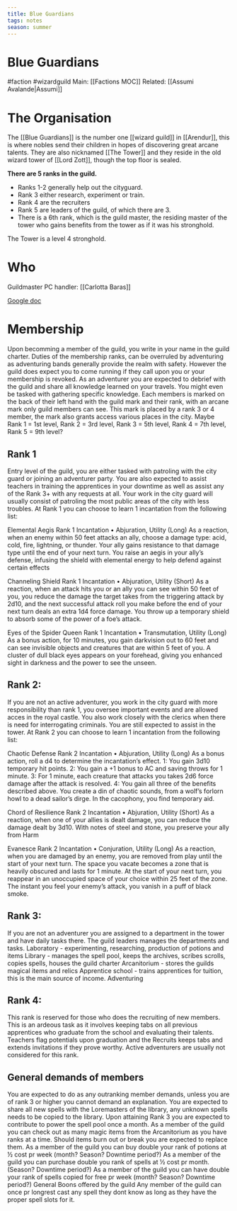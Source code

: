 ```yaml
---
title: Blue Guardians
tags: notes
season: summer
---
```

 
# Blue Guardians
#faction #wizardguild 
Main: [[Factions MOC]]
Related: [[Assumi Avalande|Assumi]]

# The Organisation
The [[Blue Guardians]] is the number one [[wizard guild]] in [[Arendur]], this is where nobles send their children in hopes of discovering great arcane talents.
They are also nicknamed [[The Tower]] and they reside in the old wizard tower of [[Lord Zott]], though the top floor is sealed.



**There are 5 ranks in the guild.**
- Ranks 1-2 generally help out the cityguard. 
- Rank 3 either research, experiment or train. 
- Rank 4 are the recruiters 
- Rank 5 are leaders of the guild, of which there are 3. 
- There is a 6th rank, which is the guild master, the residing master of the tower who gains benefits from the tower as if it was his stronghold. 

The Tower is a level 4 stronghold.

# Who
Guildmaster
PC handler: [[Carlotta Baras]]



[Google doc](https://docs.google.com/document/d/1oyOEGe5c3GrEJJ70F7M-bbvdttQRK5w-usfwRZuTH2E/edit?usp=sharing)

# Membership
Upon becomming a member of the guild, you write in your name in the guild charter.
Duties of the membership ranks, can be overruled by adventuring as adventuring bands generally provide the realm with safety. However the guild does expect you to come running if they call upon you or your membership is revoked. As an adventurer you are expected to debrief with the guild and share all knowledge learned on your travels. You might even be tasked with gathering specific knowledge.
Each members is marked on the back of their left hand with the guild mark and their rank, with an arcane mark only guild members can see. This mark is placed by a rank 3 or 4 member, the mark also grants access various places in the city.
Maybe Rank 1 = 1st level, Rank 2 = 3rd level, Rank 3 = 5th level, Rank 4 = 7th level, Rank 5 = 9th level?

## Rank 1
Entry level of the guild, you are either tasked with patroling with the city guard or joining an adventurer party. You are also expected to assist teachers in training the apprentices in your downtime as well as assist any of the Rank 3+ with any requests at all. 
Your work in the city guard will usually consist of patroling the most public areas of the city with less troubles.
At Rank 1 you can choose to learn 1 incantation from the following list:

Elemental Aegis
Rank 1 Incantation • Abjuration, Utility (Long)
As a reaction, when an enemy within 50 feet attacks an ally,
choose a damage type: acid, cold, fire, lightning, or thunder.
Your ally gains resistance to that damage type until the end of
your next turn.
You raise an aegis in your ally’s defense, infusing the shield
with elemental energy to help defend against certain effects

Channeling Shield
Rank 1 Incantation • Abjuration, Utility (Short)
As a reaction, when an attack hits you or an ally you can
see within 50 feet of you, you reduce the damage the target
takes from the triggering attack by 2d10, and the next
successful attack roll you make before the end of your next
turn deals an extra 1d4 force damage.
You throw up a temporary shield to absorb some of the
power of a foe’s attack.
  
Eyes of the Spider Queen
Rank 1 Incantation • Transmutation, Utility (Long)
As a bonus action, for 10 minutes, you gain darkvision out
to 60 feet and can see invisible objects and creatures that are
within 5 feet of you.
A cluster of dull black eyes appears on your forehead,
giving you enhanced sight in darkness and the power to see
the unseen.

## Rank 2:
If you are not an active adventurer, you work in the city guard with more responsibility than rank 1, you oversee important events and are allowed acces in the royal castle. You also work closely with the clerics when there is need for interrogating criminals. You are still expected to assist in the tower.
At Rank 2 you can choose to learn 1 incantation from the following list:

Chaotic Defense
Rank 2 Incantation • Abjuration, Utility (Long)
As a bonus action, roll a d4 to determine the incantation’s
effect.
1: You gain 3d10 temporary hit points.
2: You gain a +1 bonus to AC and saving throws for 1
minute.
3: For 1 minute, each creature that attacks you takes 2d6
force damage after the attack is resolved.
4: You gain all three of the benefits described above.
You create a din of chaotic sounds, from a wolf’s forlorn
howl to a dead sailor’s dirge. In the cacophony, you find
temporary aid.

Chord of Resilience
Rank 2 Incantation • Abjuration, Utility (Short)
As a reaction, when one of your allies is dealt damage, you
can reduce the damage dealt by 3d10.
With notes of steel and stone, you preserve your ally from
Harm
  
Evanesce
Rank 2 Incantation • Conjuration, Utility (Long)
As a reaction, when you are damaged by an enemy, you are
removed from play until the start of your next turn. The space
you vacate becomes a zone that is heavily obscured and lasts
for 1 minute. At the start of your next turn, you reappear in an
unoccupied space of your choice within 25 feet of the zone.
The instant you feel your enemy’s attack, you vanish in a
puff of black smoke.

## Rank 3:
If you are not an adventurer you are assigned to a department in the tower and have daily tasks there. The guild leaders manages the departments and tasks. 
Laboratory - experimenting, researching, production of potions and items
Library - manages the spell pool, keeps the archives, scribes scrolls, copies spells, houses the guild charter
Arcanitorium - stores the guilds magical items and relics
Apprentice school - trains apprentices for tuition, this is the main source of income.
Adventuring 

## Rank 4:
This rank is reserved for those who does the recruiting of new members. This is an ardeous task as it involves keeping tabs on all previous apprentices who graduate from the school and evaluating their talents. Teachers flag potentials upon graduation and the Recruits keeps tabs and extends invitations if they prove worthy. Active adventurers are usually not considered for this rank. 

## General demands of members
You are expected to do as any outranking member demands, unless you are of rank 3 or higher you cannot demand an explanation.
You are expected to share all new spells with the Loremasters of the library, any unknown spells needs to be copied to the library.
Upon attaining Rank 3 you are expected to contribute to power the spell pool once a month.
As a member of the guild you can check out as many magic items from the Arcanitorium as you have ranks at a time. Should items burn out or break you are expected to replace them.
As a member of the guild you can buy double your rank of potions at ½ cost pr week (month? Season? Downtime period?) 
As a member of the guild you can purchase double you rank of spells at ½ cost pr month. (Season? Downtime period?)
As a member of the guild you can have double your rank of spells copied for free pr week (month? Season? Downtime period?)
General Boons offered by the guild
Any member of the guild can once pr longrest cast any spell they dont know as long as they have the proper spell slots for it.
